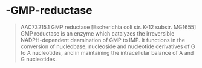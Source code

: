 # -GMP-reductase
>AAC73215.1 GMP reductase [Escherichia coli str. K-12 substr. MG1655]
GMP reductase is an enzyme which catalyzes  the irreversible NADPH-dependent deamination of GMP to IMP. It functions in the conversion of nucleobase, nucleoside and nucleotide derivatives of G to A nucleotides, and in maintaining the intracellular balance of A and G nucleotides.
